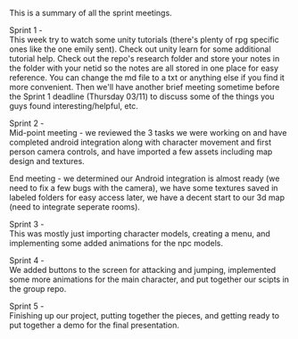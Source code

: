 This is a summary of all the sprint meetings.

Sprint 1 -\
This week try to watch some unity tutorials (there's plenty of rpg specific ones like the one emily sent). Check out unity learn for some additional tutorial help. Check out the repo's research folder and store your notes in the folder with your netid so the notes are all stored in one place for easy reference. You can change the md file to a txt or anything else if you find it more convenient. Then we'll have another brief meeting sometime before the Sprint 1 deadline (Thursday 03/11) to discuss some of the things you guys found interesting/helpful, etc.


Sprint 2 -\
Mid-point meeting - we reviewed the 3 tasks we were working on and have completed android integration along with character movement and first person camera controls, and have imported a few assets including map design and textures.

End meeting - we determined our Android integration is almost ready (we need to fix a few bugs with the camera), we have some textures saved in labeled folders for easy access later, we have a decent start to our 3d map (need to integrate seperate rooms).


Sprint 3 -\
This was mostly just importing character models, creating a menu, and implementing some added animations for the npc models.


Sprint 4 -\
We added buttons to the screen for attacking and jumping, implemented some more animations for the main character, and put together our scipts in the group repo.


Sprint 5 -\
Finishing up our project, putting together the pieces, and getting ready to put together a demo for the final presentation.

